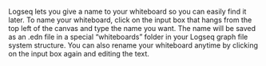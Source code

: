 Logseq lets you give a name to your whiteboard so you can easily find it later. To name your whiteboard, click on the input box that hangs from the top left of the canvas and type the name you want. The name will be saved as an .edn file in a special “whiteboards” folder in your Logseq graph file system structure. You can also rename your whiteboard anytime by clicking on the input box again and editing the text.